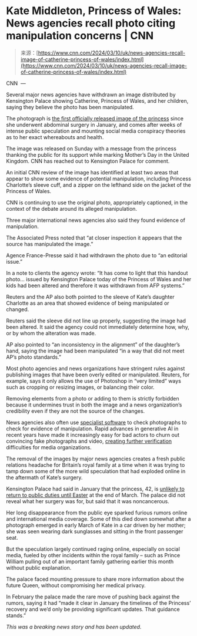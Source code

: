 <!--yml
category: 未分类
date: 2024-05-27 14:51:21
-->

# Kate Middleton, Princess of Wales: News agencies recall photo citing manipulation concerns | CNN

> 来源：[https://www.cnn.com/2024/03/10/uk/news-agencies-recall-image-of-catherine-princess-of-wales/index.html](https://www.cnn.com/2024/03/10/uk/news-agencies-recall-image-of-catherine-princess-of-wales/index.html)

CNN  — 

Several major news agencies have withdrawn an image distributed by Kensington Palace showing Catherine, Princess of Wales, and her children, saying they believe the photo has been manipulated.

The photograph is [the first officially released image of the princess](https://www.cnn.com/2024/03/10/uk/kate-princess-wales-photo-released-intl/index.html) since she underwent abdominal surgery in January, and comes after weeks of intense public speculation and mounting social media conspiracy theories as to her exact whereabouts and health.

The image was released on Sunday with a message from the princess thanking the public for its support while marking Mother’s Day in the United Kingdom. CNN has reached out to Kensington Palace for comment.

An initial CNN review of the image has identified at least two areas that appear to show some evidence of potential manipulation, including Princess Charlotte’s sleeve cuff, and a zipper on the lefthand side on the jacket of the Princess of Wales.

CNN is continuing to use the original photo, appropriately captioned, in the context of the debate around its alleged manipulation.

Three major international news agencies also said they found evidence of manipulation.

The Associated Press noted that “at closer inspection it appears that the source has manipulated the image.”

Agence France-Presse said it had withdrawn the photo due to “an editorial issue.”

In a note to clients the agency wrote: “It has come to light that this handout photo… issued by Kensington Palace today of the Princess of Wales and her kids had been altered and therefore it was withdrawn from AFP systems.”

Reuters and the AP also both pointed to the sleeve of Kate’s daughter Charlotte as an area that showed evidence of being manipulated or changed.

Reuters said the sleeve did not line up properly, suggesting the image had been altered. It said the agency could not immediately determine how, why, or by whom the alteration was made.

AP also pointed to “an inconsistency in the alignment” of the daughter’s hand, saying the image had been manipulated “in a way that did not meet AP’s photo standards.”

Most photo agencies and news organizations have stringent rules against publishing images that have been overly edited or manipulated. Reuters, for example, says it only allows the use of Photoshop in “very limited” ways such as cropping or resizing images, or balancing their color.

Removing elements from a photo or adding to them is strictly forbidden because it undermines trust in both the image and a news organization’s credibility even if they are not the source of the changes.

News agencies also often use [specialist software](https://www.afp.com/en/agency/press-releases-newsletter/afp-uses-specialist-software-detect-manipulated-photos) to check photographs to check for evidence of manipulation. Rapid advances in generative AI in recent years have made it increasingly easy for bad actors to churn out convincing fake photographs and video, [creating further verification](https://factcheck.afp.com/doc.afp.com.33BZ68V) difficulties for media organizations.

The removal of the images by major news agencies creates a fresh public relations headache for Britain’s royal family at a time when it was trying to tamp down some of the more wild speculation that had exploded online in the aftermath of Kate’s surgery.

Kensington Palace had said in January that the princess, 42, is [unlikely to return to public duties until Easter](https://www.cnn.com/2024/01/17/uk/princess-of-wales-kate-abdominal-surgery-gbr-intl/index.html) at the end of March. The palace did not reveal what her surgery was for, but said that it was noncancerous.

Her long disappearance from the public eye sparked furious rumors online and international media coverage. Some of this died down somewhat after a photograph emerged in early March of Kate in a car driven by her mother; she was seen wearing dark sunglasses and sitting in the front passenger seat.

But the speculation largely continued raging online, especially on social media, fueled by other incidents within the royal family – such as Prince William pulling out of an important family gathering earlier this month without public explanation.

The palace faced mounting pressure to share more information about the future Queen, without compromising her medical privacy.

In February the palace made the rare move of pushing back against the rumors, saying it had “made it clear in January the timelines of the Princess’ recovery and we’d only be providing significant updates. That guidance stands.”

*This was a breaking news story and has been updated.*